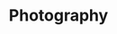 ---
banner: neature.jpg
title: Photography
description: Check out these sweet pics
category: Other
icon: atom
website: //google.com
---